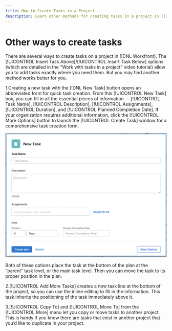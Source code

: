 ```yaml
---
title: How to Create Tasks in a Project
description: Learn other methods for creating tasks in a project in [!DNL Adobe Workfront].
---
```

# Other ways to create tasks

<!---
should this go with the work with tasks in a project video?
add hyperlink to video in first paragraph
--->

There are several ways to create tasks on a project in [!DNL Workfront]. The [!UICONTROL Insert Task Above]/[!UICONTROL Insert Task Below] options (which are detailed in the "Work with tasks in a project" video tutorial) allow you to add tasks exactly where you need them. But you may find another method works better for you.

1.Creating a new task with the [!DNL New Task] button opens an abbreviated form for quick task creation. From this [!UICONTROL New Task] box, you can fill in all the essential pieces of information — [!UICONTROL Task Name], [!UICONTROL Description], [!UICONTROL Assignments], [!UICONTROL Duration], and [!UICONTROL Planned Completion Date]. If your organization requires additional information, click the [!UICONTROL More Options] button to launch the [!UICONTROL Create Task] window for a comprehensive task creation form.

![[!UICONTROL New Task] window](assets/planner-fund-new-task-creation.png)

Both of these options place the task at the bottom of the plan at the “parent” task level, or the main task level. Then you can move the task to its proper position in the plan.

2.[!UICONTROL Add More Tasks] creates a new task line at the bottom of the project, so you can use the inline editing to fill in the information. This task inherits the positioning of the task immediately above it.

3.[!UICONTROL Copy To] and [!UICONTROL Move To] from the [!UICONTROL More] menu let you copy or move tasks to another project. This is handy if you know there are tasks that exist in another project that you’d like to duplicate in your project.

<!---
should we add duplicate?
--->

<!---
learn more urls:
Create tasks in a project
Delete tasks
Copy and duplicate tasks
Edit tasks 
Create subtasks
--->
